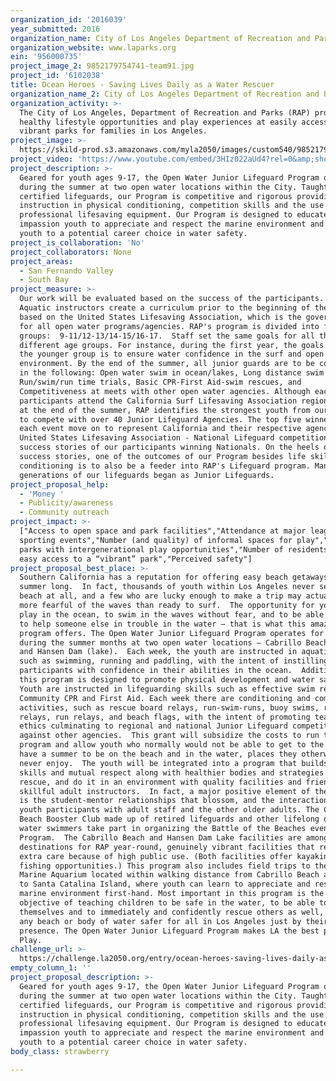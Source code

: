 ```yaml
---
organization_id: '2016039'
year_submitted: 2016
organization_name: City of Los Angeles Department of Recreation and Parks
organization_website: www.laparks.org
ein: '956000735'
project_image_2: 9852179754741-team91.jpg
project_id: '6102038'
title: Ocean Heroes - Saving Lives Daily as a Water Rescuer
organization_name_2: City of Los Angeles Department of Recreation and Parks
organization_activity: >-
  The City of Los Angeles, Department of Recreation and Parks (RAP) provides
  healthy lifestyle opportunities and play experiences at easily accessible
  vibrant parks for families in Los Angeles.
project_image: >-
  https://skild-prod.s3.amazonaws.com/myla2050/images/custom540/9852179754741-team91.jpg
project_video: 'https://www.youtube.com/embed/3HIz022aUd4?rel=0&amp;showinfo=0'
project_description: >-
  Geared for youth ages 9-17, the Open Water Junior Lifeguard Program operates
  during the summer at two open water locations within the City. Taught by
  certified lifeguards, our Program is competitive and rigorous providing
  instruction in physical conditioning, competition skills and the use of
  professional lifesaving equipment. Our Program is designed to educate and
  impassion youth to appreciate and respect the marine environment and introduce
  youth to a potential career choice in water safety.
project_is_collaboration: 'No'
project_collaborators: None
project_areas:
  - San Fernando Valley
  - South Bay
project_measure: >-
  Our work will be evaluated based on the success of the participants. RAP
  Aquatic instructors create a curriculum prior to the beginning of the program
  based on the United States Lifesaving Association, which is the governing body
  for all open water programs/agencies. RAP's program is divided into four age
  groups:  9-11/12-13/14-15/16-17.  Staff set the same goals for all the
  different age groups. For instance, during the first year, the goals set for
  the younger group is to ensure water confidence in the surf and open water
  environment. By the end of the summer, all junior guards are to be confident
  in the following: Open water swim in ocean/lakes, Long distance swim and run,
  Run/swim/run time trials, Basic CPR-First Aid-swim rescues, and
  Competitiveness at meets with other open water agencies. Although each of our
  participants attend the California Surf Lifesaving Association regional event
  at the end of the summer, RAP identifies the strongest youth from our program
  to compete with over 40 Junior Lifeguard Agencies. The top five winners of
  each event move on to represent California and their respective agency at the
  United States Lifesaving Association - National Lifeguard competition. RAP has
  success stories of our participants winning Nationals. On the heels of these
  success stories, one of the outcomes of our Program besides life skills and
  conditioning is to also be a feeder into RAP's Lifeguard program. Many
  generations of our lifeguards began as Junior Lifeguards.
project_proposal_help:
  - 'Money '
  - Publicity/awareness
  - Community outreach
project_impact: >-
  ["Access to open space and park facilities","Attendance at major league
  sporting events","Number (and quality) of informal spaces for play","Number of
  parks with intergenerational play opportunities","Number of residents with
  easy access to a “vibrant” park","Perceived safety"]
project_proposal_best_place: >-
  Southern California has a reputation for offering easy beach getaways all
  summer long.  In fact, thousands of youth within Los Angeles never see the
  beach at all, and a few who are lucky enough to make a trip may actually be
  more fearful of the waves than ready to surf.  The opportunity for youth to
  play in the ocean, to swim in the waves without fear, and to be able and ready
  to help someone else in trouble in the water – that is what this amazing
  program offers. The Open Water Junior Lifeguard Program operates for six weeks
  during the summer months at two open water locations – Cabrillo Beach (ocean)
  and Hansen Dam (lake).  Each week, the youth are instructed in aquatic skills
  such as swimming, running and paddling, with the intent of instilling
  participants with confidence in their abilities in the ocean.  Additionally,
  this program is designed to promote physical development and water safety. 
  Youth are instructed in lifeguarding skills such as effective swim rescues,
  Community CPR and First Aid. Each week there are conditioning and competitive
  activities, such as rescue board relays, run-swim-runs, buoy swims, rescue can
  relays, run relays, and beach flags, with the intent of promoting teamwork
  ethics culminating to regional and national Junior Lifeguard competitions
  against other agencies.  This grant will subsidize the costs to run this
  program and allow youth who normally would not be able to get to the ocean,
  have a summer to be on the beach and in the water, places they otherwise might
  never enjoy.  The youth will be integrated into a program that builds social
  skills and mutual respect along with healthier bodies and strategies of water
  rescue, and do it in an environment with quality facilities and friendly,
  skillful adult instructors.  In fact, a major positive element of the program
  is the student-mentor relationships that blossom, and the interaction of the
  youth participants with adult staff and the other older adults. The Cabrillo
  Beach Booster Club made up of retired lifeguards and other lifelong ocean
  water swimmers take part in organizing the Battle of the Beaches event for our
  Program.  The Cabrillo Beach and Hansen Dam Lake facilities are among the top
  destinations for RAP year-round, genuinely vibrant facilities that receive
  extra care because of high public use. (Both facilities offer kayaking and
  fishing opportunities.) This program also includes field trips to the Cabrillo
  Marine Aquarium located within walking distance from Cabrillo Beach and a trip
  to Santa Catalina Island, where youth can learn to appreciate and respect the
  marine environment first-hand. Most important in this program is the basic
  objective of teaching children to be safe in the water, to be able to rescue
  themselves and to immediately and confidently rescue others as well, making
  any beach or body of water safer for all in Los Angeles just by their
  presence. The Open Water Junior Lifeguard Program makes LA the best place to
  Play.
challenge_url: >-
  https://challenge.la2050.org/entry/ocean-heroes-saving-lives-daily-as-a-water-rescuer
empty_column_1: ''
project_proposal_description: >-
  Geared for youth ages 9-17, the Open Water Junior Lifeguard Program operates
  during the summer at two open water locations within the City. Taught by
  certified lifeguards, our Program is competitive and rigorous providing
  instruction in physical conditioning, competition skills and the use of
  professional lifesaving equipment. Our Program is designed to educate and
  impassion youth to appreciate and respect the marine environment and introduce
  youth to a potential career choice in water safety.
body_class: strawberry

---
```

